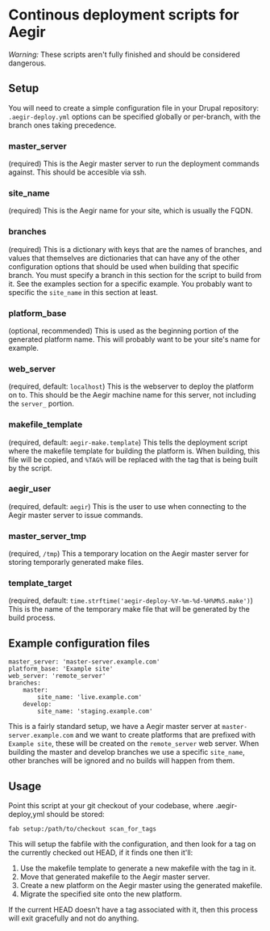 Continous deployment scripts for Aegir
======================================

*Warning:* These scripts aren't fully finished and should be considered dangerous.

Setup
-----

You will need to create a simple configuration file in your Drupal repository: `.aegir-deploy.yml` options can be specified globally or per-branch, with the branch ones taking precedence.

### master_server

(required) This is the Aegir master server to run the deployment commands against. This should be accesible via ssh.

### site_name

(required) This is the Aegir name for your site, which is usually the FQDN.

### branches

(required) This is a dictionary with keys that are the names of branches, and values that themselves are dictionaries that can have any of the other configuration options that should be used when building that specific branch. You must specify a branch in this section for the script to build from it. See the examples section for a specific example. You probably want to specific the `site_name` in this section at least.

### platform_base

(optional, recommended) This is used as the beginning portion of the generated platform name. This will probably want to be your site's name for example.

### web_server

(required, default: `localhost`) This is the webserver to deploy the platform on to. This should be the Aegir machine name for this server, not including the `server_` portion.

### makefile_template

(required, default: `aegir-make.template`) This tells the deployment script where the makefile template for building the platform is. When building, this file will be copied, and `%TAG%` will be replaced with the tag that is being built by the script.

### aegir_user

(required, default: `aegir`) This is the user to use when connecting to the Aegir master server to issue commands.

### master_server_tmp

(required, `/tmp`) This a temporary location on the Aegir master server for storing temporarly generated make files.

### template_target

(required, default: `time.strftime('aegir-deploy-%Y-%m-%d-%H%M%S.make')`) This is the name of the temporary make file that will be generated by the build process.



Example configuration files
---------------------------

    master_server: 'master-server.example.com'
    platform_base: 'Example site'
    web_server: 'remote_server'
    branches:
        master:
            site_name: 'live.example.com'
        develop:
            site_name: 'staging.example.com'

This is a fairly standard setup, we have a Aegir master server at `master-server.example.com` and we want to create platforms that are prefixed with `Example site`, these will be created on the `remote_server` web server. When building the master and develop branches we use a specific `site_name`, other branches will be ignored and no builds will happen from them.

Usage
-----

Point this script at your git checkout of your codebase, where .aegir-deploy,yml should be stored:

    fab setup:/path/to/checkout scan_for_tags

This will setup the fabfile with the configuration, and then look for a tag on the currently checked out HEAD, if it finds one then it'll:

1. Use the makefile template to generate a new makefile with the tag in it.
2. Move that generated makefile to the Aegir master server.
3. Create a new platform on the Aegir master using the generated makefile.
4. Migrate the specified site onto the new platform.

If the current HEAD doesn't have a tag associated with it, then this process will exit gracefully and not do anything.